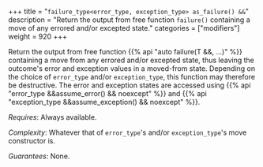 +++
title = "`failure_type<error_type, exception_type> as_failure() &&`"
description = "Return the output from free function `failure()` containing a move of any errored and/or excepted state."
categories = ["modifiers"]
weight = 920
+++

Return the output from free function {{% api "auto failure(T &&, ...)" %}} containing a move from any errored and/or excepted state, thus leaving the outcome's error and exception values in a moved-from state. Depending on the choice of `error_type` and/or `exception_type`, this function may therefore be destructive. The error and exception states are accessed using {{% api "error_type &&assume_error() && noexcept" %}} and {{% api "exception_type &&assume_exception() && noexcept" %}}.

*Requires*: Always available.

*Complexity*: Whatever that of `error_type`'s and/or `exception_type`'s move constructor is.

*Guarantees*: None.
